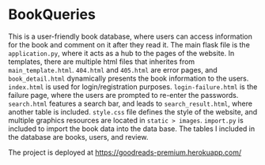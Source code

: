 # BookQueries

This is a user-friendly book database, where users can access information for the book and comment on it after they read it.
The main flask file is the `application.py`, where it acts as a hub to the pages of the website. In templates, there are multiple
html files that inherites from `main_template.html`. `404.html` and `405.html` are error pages, and `book_detail.html` dynamically 
presents the book information to the users. `index.html` is used for login/registration purposes. `login-failure.html` is the failure page, where the users are prompted to re-enter the passwords. `search.html` features a search bar, and leads to `search_result.html`, where another table is included. `style.css` file defines the style of the website, and multiple graphics resources are located in `static > images`.
`import.py` is included to import the book data into the data base. The tables I included in the database are books, users, and review.

The project is deployed at https://goodreads-premium.herokuapp.com/
